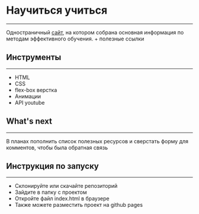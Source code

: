 # Научиться учиться
------
Одностраничный [сайт](https://arti-d.github.io/How-to-learn/), на котором собрана основная информация по методам эффективного обучения. + полезные ссылки

## Инструменты
------
- HTML
- CSS
- flex-box верстка
- Анимации
- API youtube

## What's next
------
В планах пополнить список полезных ресурсов и сверстать форму для комментов, чтобы была обратная связь

## Инструкция по запуску
------
- Склонируйте или скачайте репозиторий
- Зайдите в папку с проектом 
- Откройте файл index.html в браузере
- Также можете разместить проект на github pages
